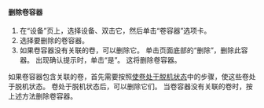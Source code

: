 <!--author=SharS last changed: 9/16/15-->

#### <a name="to-delete-a-volume-container"></a>删除卷容器
1. 在“设备”页上，选择设备、双击它，然后单击“卷容器”选项卡。
2. 选择要删除的卷容器。
3. 如果卷容器没有关联的卷，可以删除它。 单击页面底部的“删除”，删除此容器。 出现确认提示时，单击“是”。 这将删除卷容器。

如果卷容器包含关联的卷，首先需要按照[使卷处于脱机状态](../articles/storsimple/storsimple-manage-volumes.md#take-a-volume-offline)中的步骤，使这些卷处于脱机状态。 卷处于脱机状态后，可以删除它们。 当卷容器没有关联的卷时，按上述方法删除卷容器。


